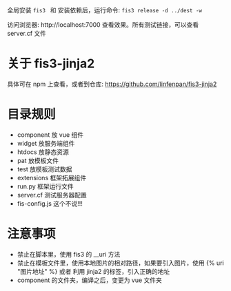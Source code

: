 全局安装 ```fis3 ``` 和 安装依赖后，运行命令: ```fis3 release -d ../dest -w```

访问浏览器: http://localhost:7000 查看效果。所有测试链接，可以查看 server.cf 文件


# 关于 fis3-jinja2

具体可在 npm 上查看，或者到仓库: https://github.com/linfenpan/fis3-jinja2


# 目录规则

  * component 放 vue 组件
  * widget 放服务端组件
  * htdocs 放静态资源
  * pat 放模板文件
  * test 放模板测试数据
  * extensions 框架拓展组件
  * run.py 框架运行文件
  * server.cf 测试服务器配置
  * fis-config.js 这个不说!!!


# 注意事项

  * 禁止在脚本里，使用 fis3 的 \_\_uri 方法
  * 禁止在模板文件里，使用本地图片的相对路径，如果要引入图片，使用 {% uri "图片地址" %} 或者 利用 jinja2 的标签，引入正确的地址
  * component 的文件夹，编译之后，变更为 vue 文件夹
